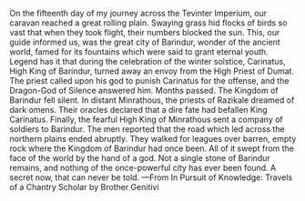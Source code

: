 On the fifteenth day of my journey across the Tevinter Imperium, our caravan reached a great rolling plain. Swaying grass hid flocks of birds so vast that when they took flight, their numbers blocked the sun. This, our guide informed us, was the great city of Barindur, wonder of the ancient world, famed for its fountains which were said to grant eternal youth.
Legend has it that during the celebration of the winter solstice, Carinatus, High King of Barindur, turned away an envoy from the High Priest of Dumat. The priest called upon his god to punish Carinatus for the offense, and the Dragon-God of Silence answered him.
Months passed. The Kingdom of Barindur fell silent. In distant Minrathous, the priests of Razikale dreamed of dark omens. Their oracles declared that a dire fate had befallen King Carinatus. Finally, the fearful High King of Minrathous sent a company of soldiers to Barindur.
The men reported that the road which led across the northern plains ended abruptly. They walked for leagues over barren, empty rock where the Kingdom of Barindur had once been. All of it swept from the face of the world by the hand of a god.
Not a single stone of Barindur remains, and nothing of the once-powerful city has ever been found. A secret now, that can never be told.
—From In Pursuit of Knowledge: Travels of a Chantry Scholar by Brother Genitivi
